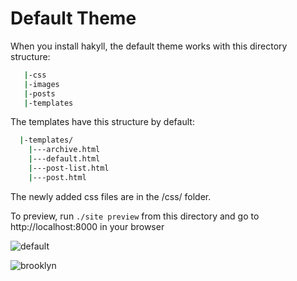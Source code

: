 Default Theme
===

When you install hakyll, the default theme works with this directory structure: 

```sh
   |-css
   |-images
   |-posts
   |-templates
```


The templates have this structure by default:

```sh
  |-templates/
    |---archive.html
    |---default.html
    |---post-list.html
    |---post.html
```


The newly added css files are in the /css/ folder.


To preview, run `./site preview` from this directory and go to http://localhost:8000 in your browser

![default](https://farm3.staticflickr.com/2849/13828504474_a970027263_z.jpg)

![brooklyn](https://farm8.staticflickr.com/7268/13828504554_62a7babaa1_z.jpg)

